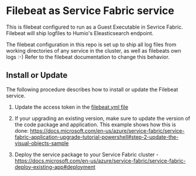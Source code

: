 # Filebeat as Service Fabric service

This is filebeat configured to run as a Guest Executable in Sevrice Fabric. Filebeat will ship logfiles to Humio's Eleasticsearch endpoint.

The filebeat configuration in this repo is set up to ship all log files from working directories of any service in the cluster, as well as filebeats own logs :-) Refer to the filebeat documentation to change this behavior.

## Install or Update

The following procedure describes how to install or update the Filebeat service.

1. Update the access token in the [filebeat.yml file](./FileBeatSF/ApplicationPackageRoot/FilebeatSvcPkg/Code/filebeat.yml)

1. If your upgrading an existing version, make sure to update the version of the code package and application. This example shows how this is done: https://docs.microsoft.com/en-us/azure/service-fabric/service-fabric-application-upgrade-tutorial-powershell#step-2-update-the-visual-objects-sample

1. Deploy the service package to your Service Fabric cluster - https://docs.microsoft.com/en-us/azure/service-fabric/service-fabric-deploy-existing-app#deployment